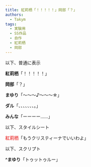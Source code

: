 ```yaml
---
title: 紅莉栖「！！！！！」岡部「？」
authors:
  - Takym
tags:
  - 実験用
  - SS作品
  - 自作
  - 紅莉栖
  - 岡部
---
```

以下、普通に表示

**紅莉栖**「！！！！！」

**岡部**「？」

**まゆり**「〜〜〜♪〜〜〜☆」

**ダル**「、、、、、、、。」

**みんな**「ーーーー......」

以下、スタイルシート

<style>
tina::before {
	font-weight: bold;
	color      : #EE5555;
	content    : "紅莉栖";
}
</style>

<tina/>「もうクリスティーナでいいわよ」

以下、スクリプト

<script>
window.onload = function() {
	var tags = document.getElementsByTagName("strong");
	for (var i = 0; i < tags.length; ++i) {
		if (tags[i].innerText == "^まゆり") {
			tags[i].innerText = "まゆり";
			tags[i].style.cssText = "font-weight: bold; color: #5566EE;";
		}
	}
}
</script>

**^まゆり**「トゥットゥルー」
